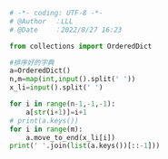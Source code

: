
<BlogInfo id="1230" title="154.挑剔" author="白日梦想猿" pv=0 read_times=0 pre_cost_time="0分19秒" category="leetcode" tag_list="['leetcode']" create_time="2022.08.28 16:54:04" update_time="2022.08.28 16:54:04" />

```python
# -*- coding: UTF-8 -*-                            
# @Author  ：LLL                         
# @Date    ：2022/8/27 16:23  

from collections import OrderedDict

#排序好的字典
a=OrderedDict()
n,m=map(int,input().split(' '))
x_li=input().split(' ')

for i in range(n-1,-1,-1):
    a[str(i+1)]=i+1
# print(a.keys())
for i in range(m):
    a.move_to_end(x_li[i])
print(' '.join(list(a.keys())[::-1]))
```
